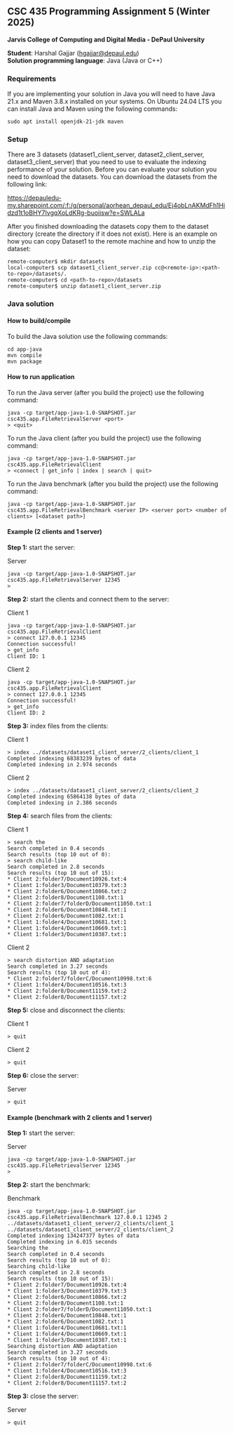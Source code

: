  ## CSC 435 Programming Assignment 5 (Winter 2025)
**Jarvis College of Computing and Digital Media - DePaul University**

**Student**: Harshal Gajjar (hgajjar@depaul.edu)  
**Solution programming language**: Java (Java or C++)

### Requirements

If you are implementing your solution in Java you will need to have Java 21.x and Maven 3.8.x installed on your systems. On Ubuntu 24.04 LTS you can install Java and Maven using the following commands:

```
sudo apt install openjdk-21-jdk maven
```

### Setup

There are 3 datasets (dataset1_client_server, dataset2_client_server, dataset3_client_server) that you need to use to evaluate the indexing performance of your solution.
Before you can evaluate your solution you need to download the datasets. You can download the datasets from the following link:

https://depauledu-my.sharepoint.com/:f:/g/personal/aorhean_depaul_edu/Ej4obLnAKMdFh1Hidzd1t1oBHY7IvgqXoLdKRg-buoiisw?e=SWLALa

After you finished downloading the datasets copy them to the dataset directory (create the directory if it does not exist).
Here is an example on how you can copy Dataset1 to the remote machine and how to unzip the dataset:

```
remote-computer$ mkdir datasets
local-computer$ scp dataset1_client_server.zip cc@<remote-ip>:<path-to-repo>/datasets/.
remote-computer$ cd <path-to-repo>/datasets
remote-computer$ unzip dataset1_client_server.zip
```


### Java solution
#### How to build/compile

To build the Java solution use the following commands:
```
cd app-java
mvn compile
mvn package
```

#### How to run application

To run the Java server (after you build the project) use the following command:
```
java -cp target/app-java-1.0-SNAPSHOT.jar csc435.app.FileRetrievalServer <port>
> <quit>
```

To run the Java client (after you build the project) use the following command:
```
java -cp target/app-java-1.0-SNAPSHOT.jar csc435.app.FileRetrievalClient
> <connect | get_info | index | search | quit>
```

To run the Java benchmark (after you build the project) use the following command:
```
java -cp target/app-java-1.0-SNAPSHOT.jar csc435.app.FileRetrievalBenchmark <server IP> <server port> <number of clients> [<dataset path>]
```

#### Example (2 clients and 1 server)

**Step 1:** start the server:

Server
```
java -cp target/app-java-1.0-SNAPSHOT.jar csc435.app.FileRetrievalServer 12345
>
```

**Step 2:** start the clients and connect them to the server:

Client 1
```
java -cp target/app-java-1.0-SNAPSHOT.jar csc435.app.FileRetrievalClient
> connect 127.0.0.1 12345
Connection successful!
> get_info
Client ID: 1
```

Client 2
```
java -cp target/app-java-1.0-SNAPSHOT.jar csc435.app.FileRetrievalClient
> connect 127.0.0.1 12345
Connection successful!
> get_info
Client ID: 2
```

**Step 3:** index files from the clients:

Client 1
```
> index ../datasets/dataset1_client_server/2_clients/client_1
Completed indexing 68383239 bytes of data
Completed indexing in 2.974 seconds
```

Client 2
```
> index ../datasets/dataset1_client_server/2_clients/client_2
Completed indexing 65864138 bytes of data
Completed indexing in 2.386 seconds
```

**Step 4:** search files from the clients:

Client 1
```
> search the
Search completed in 0.4 seconds
Search results (top 10 out of 0):
> search child-like
Search completed in 2.8 seconds
Search results (top 10 out of 15):
* Client 2:folder7/Document10926.txt:4
* Client 1:folder3/Document10379.txt:3
* Client 2:folder6/Document10866.txt:2
* Client 2:folder8/Document1108.txt:1
* Client 2:folder7/folderD/Document11050.txt:1
* Client 2:folder6/Document10848.txt:1
* Client 2:folder6/Document1082.txt:1
* Client 1:folder4/Document10681.txt:1
* Client 1:folder4/Document10669.txt:1
* Client 1:folder3/Document10387.txt:1
```

Client 2
```
> search distortion AND adaptation
Search completed in 3.27 seconds
Search results (top 10 out of 4):
* Client 2:folder7/folderC/Document10998.txt:6
* Client 1:folder4/Document10516.txt:3
* Client 2:folder8/Document11159.txt:2
* Client 2:folder8/Document11157.txt:2
```

**Step 5:** close and disconnect the clients:

Client 1
```
> quit
```

Client 2
```
> quit
```

**Step 6:** close the server:

Server
```
> quit
```

#### Example (benchmark with 2 clients and 1 server)

**Step 1:** start the server:

Server
```
java -cp target/app-java-1.0-SNAPSHOT.jar csc435.app.FileRetrievalServer 12345
>
```

**Step 2:** start the benchmark:

Benchmark
```
java -cp target/app-java-1.0-SNAPSHOT.jar csc435.app.FileRetrievalBenchmark 127.0.0.1 12345 2 ../datasets/dataset1_client_server/2_clients/client_1 ../datasets/dataset1_client_server/2_clients/client_2
Completed indexing 134247377 bytes of data
Completed indexing in 6.015 seconds
Searching the
Search completed in 0.4 seconds
Search results (top 10 out of 0):
Searching child-like
Search completed in 2.8 seconds
Search results (top 10 out of 15):
* Client 2:folder7/Document10926.txt:4
* Client 1:folder3/Document10379.txt:3
* Client 2:folder6/Document10866.txt:2
* Client 2:folder8/Document1108.txt:1
* Client 2:folder7/folderD/Document11050.txt:1
* Client 2:folder6/Document10848.txt:1
* Client 2:folder6/Document1082.txt:1
* Client 1:folder4/Document10681.txt:1
* Client 1:folder4/Document10669.txt:1
* Client 1:folder3/Document10387.txt:1
Searching distortion AND adaptation
Search completed in 3.27 seconds
Search results (top 10 out of 4):
* Client 2:folder7/folderC/Document10998.txt:6
* Client 1:folder4/Document10516.txt:3
* Client 2:folder8/Document11159.txt:2
* Client 2:folder8/Document11157.txt:2
```

**Step 3:** close the server:

Server
```
> quit
```
